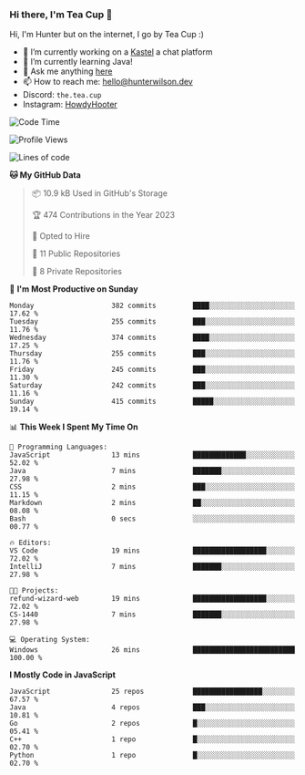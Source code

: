 ### Hi there, I'm Tea Cup 👋 

Hi, I'm Hunter but on the internet, I go by Tea Cup :)

- 🔭 I’m currently working on a [Kastel](https://github.com/KastelApp) a chat platform
- 🌱 I’m currently learning Java!
- 💬 Ask me anything [here](https://github.com/TheTeaCup/TheTeaCup/issues)
- 📫 How to reach me: [hello@hunterwilson.dev](mailto:hello@hunterwilson.dev)
- Discord: `the.tea.cup`
- Instagram: [HowdyHooter](https://instagram.com/HowdyHooter)

<!--START_SECTION:waka-->
![Code Time](http://img.shields.io/badge/Code%20Time-329%20hrs%207%20mins-blue)

![Profile Views](http://img.shields.io/badge/Profile%20Views-6-blue)

![Lines of code](https://img.shields.io/badge/From%20Hello%20World%20I%27ve%20Written-748.9%20thousand%20lines%20of%20code-blue)

**🐱 My GitHub Data** 

> 📦 10.9 kB Used in GitHub's Storage 
 > 
> 🏆 474 Contributions in the Year 2023
 > 
> 💼 Opted to Hire
 > 
> 📜 11 Public Repositories 
 > 
> 🔑 8 Private Repositories 
 > 
📅 **I'm Most Productive on Sunday** 

```text
Monday                   382 commits         ████░░░░░░░░░░░░░░░░░░░░░   17.62 % 
Tuesday                  255 commits         ███░░░░░░░░░░░░░░░░░░░░░░   11.76 % 
Wednesday                374 commits         ████░░░░░░░░░░░░░░░░░░░░░   17.25 % 
Thursday                 255 commits         ███░░░░░░░░░░░░░░░░░░░░░░   11.76 % 
Friday                   245 commits         ███░░░░░░░░░░░░░░░░░░░░░░   11.30 % 
Saturday                 242 commits         ███░░░░░░░░░░░░░░░░░░░░░░   11.16 % 
Sunday                   415 commits         █████░░░░░░░░░░░░░░░░░░░░   19.14 % 
```


📊 **This Week I Spent My Time On** 

```text
💬 Programming Languages: 
JavaScript               13 mins             █████████████░░░░░░░░░░░░   52.02 % 
Java                     7 mins              ███████░░░░░░░░░░░░░░░░░░   27.98 % 
CSS                      2 mins              ███░░░░░░░░░░░░░░░░░░░░░░   11.15 % 
Markdown                 2 mins              ██░░░░░░░░░░░░░░░░░░░░░░░   08.08 % 
Bash                     0 secs              ░░░░░░░░░░░░░░░░░░░░░░░░░   00.77 % 

🔥 Editors: 
VS Code                  19 mins             ██████████████████░░░░░░░   72.02 % 
IntelliJ                 7 mins              ███████░░░░░░░░░░░░░░░░░░   27.98 % 

🐱‍💻 Projects: 
refund-wizard-web        19 mins             ██████████████████░░░░░░░   72.02 % 
CS-1440                  7 mins              ███████░░░░░░░░░░░░░░░░░░   27.98 % 

💻 Operating System: 
Windows                  26 mins             █████████████████████████   100.00 % 
```

**I Mostly Code in JavaScript** 

```text
JavaScript               25 repos            █████████████████░░░░░░░░   67.57 % 
Java                     4 repos             ███░░░░░░░░░░░░░░░░░░░░░░   10.81 % 
Go                       2 repos             █░░░░░░░░░░░░░░░░░░░░░░░░   05.41 % 
C++                      1 repo              █░░░░░░░░░░░░░░░░░░░░░░░░   02.70 % 
Python                   1 repo              █░░░░░░░░░░░░░░░░░░░░░░░░   02.70 % 
```




<!--END_SECTION:waka-->
